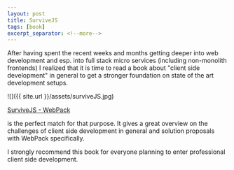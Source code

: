 ```yaml
---
layout: post
title: SurviveJS
tags: [book]
excerpt_separator: <!--more-->
---
```


After having spent the recent weeks and months getting deeper into web development and esp. into full stack micro services
(including non-monolith frontends) I realized that it is time to read a book about "client side development" in general to 
get a stronger foundation on state of the art development setups.


![]({{ site.url }}/assets/surviveJS.jpg)

[SurviveJS - WebPack](https://www.amazon.com/SurviveJS-Webpack-apprentice-Juho-Veps%C3%A4l%C3%A4inen-ebook/dp/B06XWZZGBS/ref=sr_1_1?ie=UTF8&qid=1509539830&sr=8-1&keywords=survivejs)
<!--more-->
is the perfect match for that purpose. It gives a great overview on the challenges of client side development in 
general and solution proposals with WebPack specifically.

I strongly recommend this book for everyone planning to enter professional client side development.

